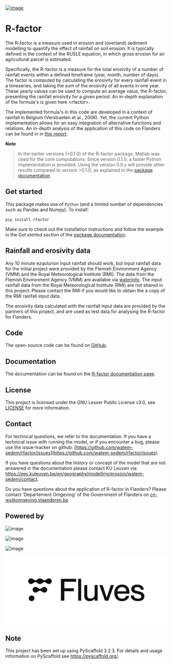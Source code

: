 [![image](https://zenodo.org/badge/364504726.svg)](https://zenodo.org/badge/latestdoi/364504726)

R-factor
========

The R-factor is a measure used in erosion and (overland) sediment
modelling to quantify the effect of rainfall on soil erosion. It is
typically defined in the context of the RUSLE equation, in which gross
erosion for an agricultural parcel is estimated.

Specifically, the R-factor is a measure for the total erosivity of a
number of rainfall events within a defined timeframe (year, month,
number of days). The factor is computed by calculating the erosivity for
every rainfall event in a timeseries, and taking the sum of the
erosivity of all events in one year. These yearly values can be used to
compute an average value, the R-factor, presenting the rainfall
erosivity for a given period. An in-depth explanation of the formula's
is given here \<rfactor\>.

The implemented formula's in this code are developed in a context of
rainfall in Belgium (Verstraeten et al., 2006). Yet, the current Python
implementation allows for an easy integration of alternative functions
and relations. An in-depth analysis of the application of this code on
Flanders can be found in in [this
report](https://www.friscris.be/nl/publications/herziening-van-de-neerslagerosiviteitsfactor-r-voor-de-vlaamse-erosiemodellering(9d4e2953-6c93-48d0-a1c2-d66d03c749aa).html).

__Note__

>
> In the earlier versions (\<0.1.0) of the R-factor package, Matlab was
> used for the core computations. Since version 0.1.0, a faster Python
> implementation is provided. Using the version 0.0.x will provide other
> results compared to version \>0.1.0, as explained in the [package documentation](https://watem-sedem.github.io/rfactor/).

Get started
-----------
This package makes use of `Python` (and a limited number of dependencies
such as Pandas and Numpy). To install:

```
pip install rfactor
```

Make sure to check out the installation instructions and follow the example in
the _Get started section_ of the [package documentation](https://watem-sedem.github.io/rfactor/).

Rainfall and erosivity data
---------------------------

Any 10 minute ezqolurion input rainfall should work, but input rainfall data for the initial project
were provided by the Flemish Environment Agency (VMM) and the Royal Meteorological Institute (RMI).
The data from the Flemish Environment Agency (VMM) are available via
[waterinfo](https://www.waterinfo.be). The input rainfall data from the
Royal Meteorological Institute (RMI) are not shared in this project.
Please contact the RMI if you would like to obtain the a copy of the RMI
rainfall input data.

The erosivity data calculated with the rainfall input data are provided
by the partners of this project, and are used as test data for analysing
the R-factor for Flanders.

Code
----
The open-source code can be found on [GitHub](https://github.com/watem-sedem/rfactor).

Documentation
-------------

The documentation can be found on the [R-factor documentation
page](https://watem-sedem.github.io/rfactor/index.html).

License
-------

This project is licensed under the GNU Lesser Public License v3.0, see
[LICENSE](./LICENSE) for more information.

Contact
-------
For technical questions, we refer to the documentation. If you have a
technical issue with running the model, or if you encounter a bug, please
use the issue-tracker on github:
[https://github.com/watem-sedem/rfactor/issues](https://github.com/watem-sedem/rfactor/issues)

If you have questions about the history or concept of the model that are
not answered in the documentation please contact KU Leuven via
https://ees.kuleuven.be/en/geography/modelling/erosion/watem-sedem/contact.

Do you have questions about the application of R-factor in Flanders? Please
contact 'Departement Omgeving' of the Government of Flanders on
cn-ws@omgeving.vlaanderen.be

Powered by
----------

![image](docs/_static/png/DepartementOmgeving_logo.png)

![image](docs/_static/png/KULeuven_logo.png)

![image](docs/_static/png/VMM_logo.png)

![image](docs/_static/png/fluves_logo.png)

Note
----

This project has been set up using PyScaffold 3.2.3. For details and
usage information on PyScaffold see <https://pyscaffold.org/>.
